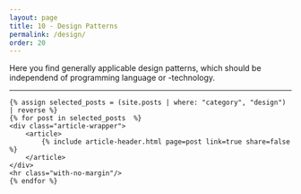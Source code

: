 ```yaml
---
layout: page
title: 10 - Design Patterns
permalink: /design/
order: 20
---
```


Here you find generally applicable design patterns, which should be independend
of programming language or -technology.

<div id="search-results">
    <hr id="first-hr" class="with-no-margin"/>


    {% assign selected_posts = (site.posts | where: "category", "design") | reverse %}
    {% for post in selected_posts  %}
    <div class="article-wrapper">
        <article>
            {% include article-header.html page=post link=true share=false %}
        </article>
    </div>
    <hr class="with-no-margin"/>
    {% endfor %}
</div>
